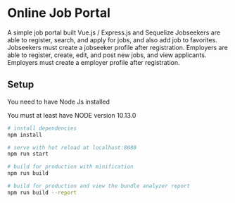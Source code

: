 # Online Job Portal
A simple job portal built Vue.js / Express.js and Sequelize
   Jobseekers are able to register, search, and apply for jobs, and also add job to favorites. Jobseekers must create a jobseeker profile after registration. Employers are able to register, create, edit, and post new jobs, and view applicants. Employers must create a employer profile after registration.
## Setup
You need to have Node Js installed

You must at least have NODE version 10.13.0
``` bash
# install dependencies
npm install

# serve with hot reload at localhost:8080
npm run start

# build for production with minification
npm run build

# build for production and view the bundle analyzer report
npm run build --report
```
